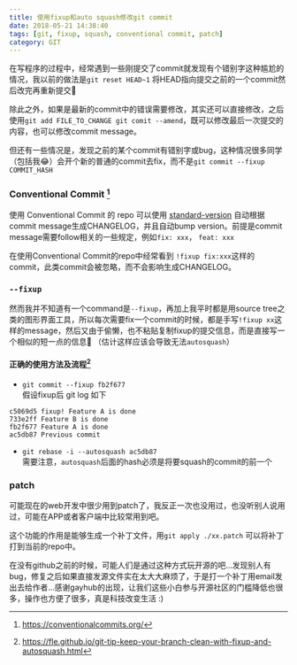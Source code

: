 ```yaml
---
title: 使用fixup和auto squash修改git commit
date: 2018-05-21 14:38:40
tags: [git, fixup, squash, conventional commit, patch]
category: GIT
---
```

在写程序的过程中，经常遇到一些刚提交了commit就发现有个错别字这种尴尬的情况，我以前的做法是`git reset HEAD~1` 将HEAD指向提交之前的一个commit然后改完再重新提交‍🤦‍

除此之外，如果是最新的commit中的错误需要修改，其实还可以直接修改，之后使用`git add FILE_TO_CHANGE git comit --amend`，既可以修改最后一次提交的内容，也可以修改commit message。

但还有一些情况是，发现之前的某个commit有错别字或bug，这种情况很多同学（包括我😂）会开个新的普通的commit去fix，而不是`git commit --fixup COMMIT_HASH`

### Conventional Commit [^1]
使用 Conventional Commit 的 repo 可以使用 [standard-version](https://github.com/conventional-changelog/standard-version) 自动根据commit message生成CHANGELOG，并且自动bump version。前提是commit message需要follow相关的一些规定，例如`fix: xxx`， `feat: xxx`

在使用Conventional Commit的repo中经常看到 `!fixup fix:xxx`这样的commit，此类commit会被忽略，而不会影响生成CHANGELOG。

### `--fixup`
然而我并不知道有一个command是`--fixup`，再加上我平时都是用source tree之类的图形界面工具，所以每次需要fix一个commit的时候，都是手写`!fixup xx`这样的message，然后又由于偷懒，也不粘贴复制fixup的提交信息，而是直接写一个相似的短一点的信息🤦‍ （估计这样应该会导致无法`autosquash`）

#### 正确的使用方法及流程[^2]
- `git commit --fixup fb2f677`  
假设fixup后 git log 如下
```
c5069d5 fixup! Feature A is done
733e2ff Feature B is done
fb2f677 Feature A is done
ac5db87 Previous commit
```
- `git rebase -i --autosquash ac5db87`  
需要注意，`autosquash`后面的hash必须是将要squash的commit的前一个

### patch
可能现在的web开发中很少用到patch了，我反正一次也没用过，也没听别人说用过，可能在APP或者客户端中比较常用到吧。

这个功能的作用是能够生成一个补丁文件，用`git apply ./xx.patch` 可以将补丁打到当前的repo中。

在没有github之前的时候，可能人们是通过这种方式玩开源的吧…发现别人有bug，修复之后如果直接发源文件实在太大大麻烦了，于是打一个补丁用email发出去给作者…感谢gayhub的出现，让我们这些小白参与开源社区的门槛降低也很多，操作也方便了很多，真是科技改变生活 :)

[^1]: https://conventionalcommits.org/
[^2]: https://fle.github.io/git-tip-keep-your-branch-clean-with-fixup-and-autosquash.html
[^3]: https://www.jianshu.com/p/e5d801b936b6